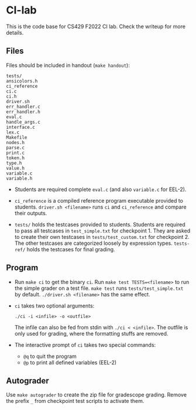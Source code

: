 # CI-lab

This is the code base for CS429 F2022 CI lab. Check the writeup for more details.

 ## Files
 Files should be included in handout (`make handout`):
 ```
 tests/
 ansicolors.h
 ci_reference
 ci.c
 ci.h
 driver.sh
 err_handler.c
 err_handler.h
 eval.c
 handle_args.c
 interface.c
 lex.c
 Makefile
 nodes.h
 parse.c
 print.c
 token.h
 type.h
 value.h
 variable.c
 variable.h
 ```
 * Students are required complete `eval.c` (and also `variable.c` for EEL-2).

 * `ci_reference` is a compiled reference program executable provided to students. `driver.sh <filename>` runs `ci` and `ci_reference` and compare their outputs.

 * `tests/` holds the testcases provided to students. Students are required to pass all testcases in `test_simple.txt` for checkpoint 1. They are asked to create their own testcases in `tests/test_custom.txt` for checkpoint 2. The other testcases are categorized loosely by expression types. `tests-ref/` holds the testcases for final grading.

## Program
* Run `make ci` to get the binary `ci`. Run `make test TESTS=<filename>` to run the simple grader on a test file. `make test` runs `tests/test_simple.txt` by default. `./driver.sh <filename>` has the same effect.

* `ci` takes two optional arguments: 
    ```
    ./ci -i <infile> -o <outfile>
    ```
    The infile can also be fed from stdin with `./ci < <infile>`. The outfile is only used for grading, where the formatting stuffs are removed.

* The interactive prompt of `ci` takes two special commands:
    * `@q` to quit the program
    * `@p` to print all defined variables (EEL-2)

## Autograder
Use `make autograder` to create the zip file for gradescope grading. Remove the prefix `_` from checkpoint test scripts to activate them.
